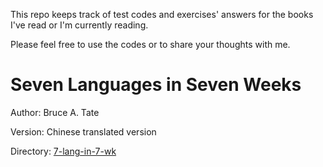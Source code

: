 This repo keeps track of test codes and exercises' answers for the books I've read or I'm currently reading.

Please feel free to use the codes or to share your thoughts with me. 

# Seven Languages in Seven Weeks

Author: Bruce A. Tate

Version: Chinese translated version

Directory: [7-lang-in-7-wk](./books/7-lang-in-7-wk/)
